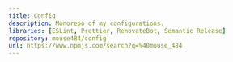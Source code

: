 ```yaml
---
title: Config
description: Monorepo of my configurations.
libraries: [ESLint, Prettier, RenovateBot, Semantic Release]
repository: mouse484/config
url: https://www.npmjs.com/search?q=%40mouse_484
---
```

